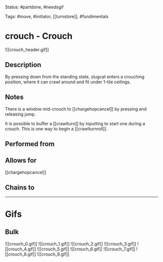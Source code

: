 Status: #partdone, #needsgif

Tags: #move, #initiator, [[turnstore]], #fundimentals

# crouch - Crouch
![[crouch_header.gif]]
## Description
By pressing down from the standing state, slugcat enters a crouching position, where it can crawl around and fit under 1-tile ceilings.

## Notes
There is a window mid-crouch to [[chargehopcancel]] by pressing and releasing jump.

It is possible to buffer a [[crawlturn]] by inputting to start one during a crouch. This is one way to begin a [[crawlturnroll]].

## Performed from


## Allows for
[[chargehopcancel]]

## Chains to


___
# Gifs
## Bulk
![[crouch_0.gif]]
![[crouch_1.gif]]
![[crouch_2.gif]]
![[crouch_3.gif]]
![[crouch_4.gif]]
![[crouch_5.gif]]
![[crouch_6.gif]]
![[crouch_7.gif]]
![[crouch_8.gif]]
![[crouch_9.gif]]